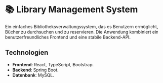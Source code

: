 # 📚 Library Management System

Ein einfaches Bibliotheksverwaltungssystem, das es Benutzern ermöglicht, Bücher zu durchsuchen und zu reservieren. Die Anwendung kombiniert ein benutzerfreundliches Frontend und eine stabile Backend-API.

## Technologien

- **Frontend**: React, TypeScript, Bootstrap.
- **Backend**: Spring Boot.
- **Datenbank**: MySQL.
